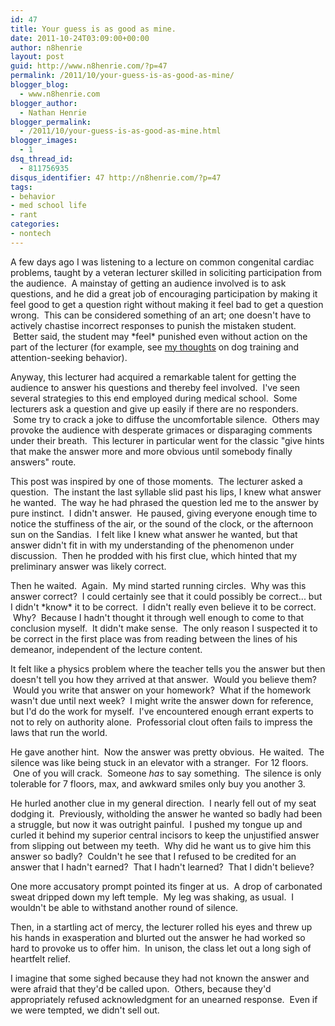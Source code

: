 ```yaml
---
id: 47
title: Your guess is as good as mine.
date: 2011-10-24T03:09:00+00:00
author: n8henrie
layout: post
guid: http://www.n8henrie.com/?p=47
permalink: /2011/10/your-guess-is-as-good-as-mine/
blogger_blog:
  - www.n8henrie.com
blogger_author:
  - Nathan Henrie
blogger_permalink:
  - /2011/10/your-guess-is-as-good-as-mine.html
blogger_images:
  - 1
dsq_thread_id:
  - 811756935
disqus_identifier: 47 http://n8henrie.com/?p=47
tags:
- behavior
- med school life
- rant
categories:
- nontech
---
```

<div>
  <p>
    A few days ago I was listening to a lecture on common congenital cardiac problems, taught by a veteran lecturer skilled in soliciting participation from the audience.  A mainstay of getting an audience involved is to ask questions, and he did a great job of encouraging participation by making it feel good to get a question right without making it feel bad to get a question wrong.  This can be considered something of an art; one doesn't have to actively chastise incorrect responses to punish the mistaken student.  Better said, the student may *feel* punished even without action on the part of the lecturer (for example, see <a href="http://www.n8henrie.com/2010/12/on-carrots-sticks-and-attention-seeking/" title="On carrots, sticks, and attention-seeking behavior" target="_blank">my thoughts</a> on dog training and attention-seeking behavior).
  </p>
  
  <p>
    Anyway, this lecturer had acquired a remarkable talent for getting the audience to answer his questions and thereby feel involved.  I've seen several strategies to this end employed during medical school.  Some lecturers ask a question and give up easily if there are no responders.  Some try to crack a joke to diffuse the uncomfortable silence.  Others may provoke the audience with desperate grimaces or disparaging comments under their breath.  This lecturer in particular went for the classic "give hints that make the answer more and more obvious until somebody finally answers" route.
  </p>
  
  <p>
    This post was inspired by one of those moments.  The lecturer asked a question.  The instant the last syllable slid past his lips, I knew what answer he wanted.  The way he had phrased the question led me to the answer by pure instinct.  I didn't answer.  He paused, giving everyone enough time to notice the stuffiness of the air, or the sound of the clock, or the afternoon sun on the Sandias.  I felt like I knew what answer he wanted, but that answer didn't fit in with my understanding of the phenomenon under discussion.  Then he prodded with his first clue, which hinted that my preliminary answer was likely correct.
  </p>
  
  <p>
    Then he waited.  Again.  My mind started running circles.  Why was this answer correct?  I could certainly see that it could possibly be correct... but I didn't *know* it to be correct.  I didn't really even believe it to be correct.  Why?  Because I hadn't thought it through well enough to come to that conclusion myself.  It didn't make sense.  The only reason I suspected it to be correct in the first place was from reading between the lines of his demeanor, independent of the lecture content.
  </p>
  
  <p>
    It felt like a physics problem where the teacher tells you the answer but then doesn't tell you how they arrived at that answer.  Would you believe them?  Would you write that answer on your homework?  What if the homework wasn't due until next week?  I might write the answer down for reference, but I'd do the work for myself.  I've encountered enough errant experts to not to rely on authority alone.  Professorial clout often fails to impress the laws that run the world.
  </p>
  
  <p>
    He gave another hint.  Now the answer was pretty obvious.  He waited.  The silence was like being stuck in an elevator with a stranger.  For 12 floors.  One of you will crack.  Someone <em>has</em> to say something.  The silence is only tolerable for 7 floors, max, and awkward smiles only buy you another 3.
  </p>
  
  <p>
    He hurled another clue in my general direction.  I nearly fell out of my seat dodging it.  Previously, witholding the answer he wanted so badly had been a struggle, but now it was outright painful.  I pushed my tongue up and curled it behind my superior central incisors to keep the unjustified answer from slipping out between my teeth.  Why did he want us to give him this answer so badly?  Couldn't he see that I refused to be credited for an answer that I hadn't earned?  That I hadn't learned?  That I didn't believe?
  </p>
  
  <p>
    One more accusatory prompt pointed its finger at us.  A drop of carbonated sweat dripped down my left temple.  My leg was shaking, as usual.  I wouldn't be able to withstand another round of silence.
  </p>
  
  <p>
    Then, in a startling act of mercy, the lecturer rolled his eyes and threw up his hands in exasperation and blurted out the answer he had worked so hard to provoke us to offer him.  In unison, the class let out a long sigh of heartfelt relief.
  </p>
  
  <p>
    I imagine that some sighed because they had not known the answer and were afraid that they'd be called upon.  Others, because they'd appropriately refused acknowledgment for an unearned response.  Even if we were tempted, we didn't sell out.
  </p></p>
</div>

<div>
</div>